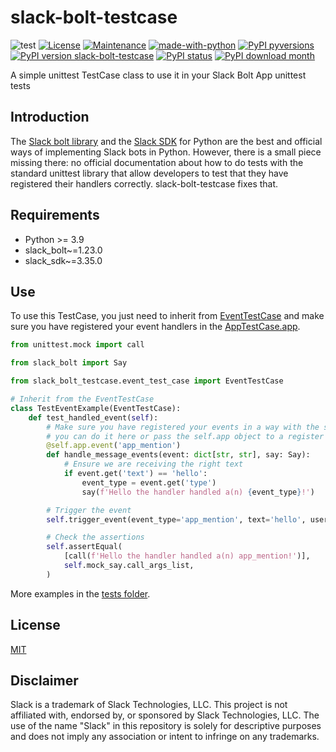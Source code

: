 # slack-bolt-testcase

![test](https://github.com/diegojromerolopez/slack-bolt-testcase/actions/workflows/test.yml/badge.svg)
[![License](https://img.shields.io/badge/License-MIT-blue.svg)](https://opensource.org/licenses/MIT)
[![Maintenance](https://img.shields.io/badge/Maintained%3F-yes-green.svg)](https://github.com/diegojromerolopez/slack-bolt-testcase/graphs/commit-activity)
[![made-with-python](https://img.shields.io/badge/Made%20with-Python-1f425f.svg)](https://www.python.org/)
[![PyPI pyversions](https://img.shields.io/pypi/pyversions/slack-bolt-testcase.svg)](https://pypi.python.org/pypi/slack-bolt-testcase/)
[![PyPI version slack-bolt-testcase](https://badge.fury.io/py/slack-bolt-testcase.svg)](https://pypi.python.org/pypi/slack-bolt-testcase/)
[![PyPI status](https://img.shields.io/pypi/status/slack-bolt-testcase.svg)](https://pypi.python.org/pypi/slack-bolt-testcase/)
[![PyPI download month](https://img.shields.io/pypi/dm/slack-bolt-testcase.svg)](https://pypi.python.org/pypi/slack-bolt-testcase/)

A simple unittest TestCase class to use it in your Slack Bolt App unittest tests

## Introduction

The [Slack bolt library](https://github.com/slackapi/bolt-python) and the
[Slack SDK](https://github.com/slackapi/python-slack-sdk) for Python are the best and official ways of implementing
Slack bots in Python. However, there is a small piece missing there: no official documentation about how to do
tests with the standard unittest library that allow developers to test that they have registered their handlers correctly.
slack-bolt-testcase fixes that.

## Requirements

- Python >= 3.9
- slack_bolt~=1.23.0
- slack_sdk~=3.35.0

## Use

To use this TestCase, you just need to inherit from [EventTestCase](/slack_bolt_testcase/event_test_case.py)
and make sure you have registered your event handlers
in the [AppTestCase.app](/slack_bolt_testcase/app_test_case.py).

```python
from unittest.mock import call

from slack_bolt import Say

from slack_bolt_testcase.event_test_case import EventTestCase

# Inherit from the EventTestCase
class TestEventExample(EventTestCase):
    def test_handled_event(self):
        # Make sure you have registered your events in a way with the self.app mocked Slack App object
        # you can do it here or pass the self.app object to a register function.
        @self.app.event('app_mention')
        def handle_message_events(event: dict[str, str], say: Say):
            # Ensure we are receiving the right text
            if event.get('text') == 'hello':
                event_type = event.get('type')
                say(f'Hello the handler handled a(n) {event_type}!')

        # Trigger the event
        self.trigger_event(event_type='app_mention', text='hello', user='U12345')

        # Check the assertions
        self.assertEqual(
            [call(f'Hello the handler handled a(n) app_mention!')],
            self.mock_say.call_args_list,
        )
```

More examples in the [tests folder](/slack_bolt_testcase/tests).

## License

[MIT](/LICENSE)

## Disclaimer

Slack is a trademark of Slack Technologies, LLC. This project is not affiliated with, endorsed by, or sponsored by
Slack Technologies, LLC. The use of the name "Slack" in this repository is solely for descriptive purposes and does
not imply any association or intent to infringe on any trademarks.
